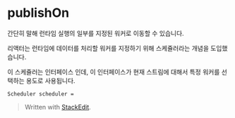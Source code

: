 # publishOn

간단히 말해 런타임 실행의 일부를 지정된 워커로 이동할 수 있습니다. 

리액터는 런타임에 데이터를 처리할 워커를 지정하기 위해 스케쥴러라는 개념을 도입했습니다. 

이 스케쥴러는 인터페이스 인데, 이 인터페이스가 현재 스트림에 대해서 특정 워커를 선택하는 용도로 사용됩니다. 

```
Scheduler scheduler = 

```
 




> Written with [StackEdit](https://stackedit.io/).
<!--stackedit_data:
eyJoaXN0b3J5IjpbMTc5NTk0NzY4MCwxNTI0ODMyMDEyLC0xMz
k2MDYwOTA1LDczMDk5ODExNiwxODc4MzQxMTY2LDczMDk5ODEx
Nl19
-->